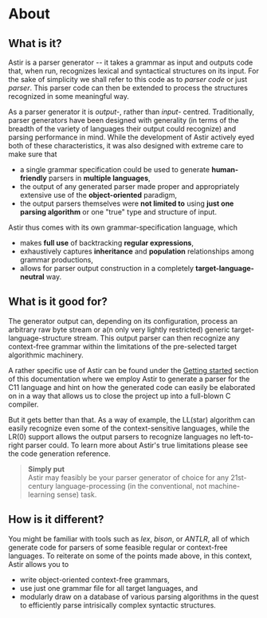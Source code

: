 # About

## What is it?

Astir is a parser generator -- it takes a grammar as input and outputs code that, when run, recognizes lexical and syntactical structures on its input. For the sake of simplicity we shall refer to this code as to *parser code* or just *parser*. This parser code can then be extended to process the structures recognized in some meaningful way.

As a parser generator it is *output-*, rather than *input-* centred. Traditionally, parser generators have been designed with generality (in terms of the breadth of the variety of languages their output could recognize) and parsing performance in mind. While the development of Astir actively eyed both of these characteristics, it was also designed with extreme care to make sure that

- a single grammar specification could be used to generate **human-friendly** parsers in **multiple languages**,
- the output of any generated parser made proper and appropriately extensive use of the **object-oriented** paradigm,
- the output parsers themselves were **not limited to** using **just one parsing algorithm** or one "true" type and structure of input.

Astir thus comes with its own grammar-specification language, which

- makes **full use** of backtracking **regular expressions**,
- exhaustively captures **inheritance** and **population** relationships among grammar productions,
- allows for parser output construction in a completely **target-language-neutral** way.

## What is it good for?

The generator output can, depending on its configuration, process an arbitrary raw byte stream or a(n only very lightly restricted) generic target-language-structure stream. This output parser can then recognize any context-free grammar within the limitations of the pre-selected target algorithmic machinery.

A rather specific use of Astir can be found under the [Getting started](/setting_up) section of this documentation where we employ Astir to generate a parser for the C11 language and hint on how the generated code can easily be elaborated on in a way that allows us to close the project up into a full-blown C compiler.

But it gets better than that. As a way of example, the LL(star) algorithm can easily recognize even some of the context-sensitive languages, while the LR(0) support allows the output parsers to recognize languages no left-to-right parser could. To learn more about Astir's true limitations please see the code generation reference.

> **Simply put**\
> Astir may feasibly be your parser generator of choice for any 21st-century language-processing (in the conventional, not machine-learning sense) task.

## How is it different?

You might be familiar with tools such as *lex*, *bison*, or *ANTLR*, all of which generate code for parsers of some feasible regular or context-free languages. To reiterate on some of the points made above, in this context, Astir allows you to

- write object-oriented context-free grammars,
- use just one grammar file for all target languages, and
- modularly draw on a database of various parsing algorithms in the quest to efficiently parse intrisically complex syntactic structures.
